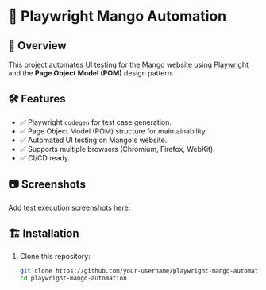 # 🚀 Playwright Mango Automation



## 📌 Overview
This project automates UI testing for the [Mango](https://shop.mango.com/) website using [Playwright](https://playwright.dev/) and the **Page Object Model (POM)** design pattern.

## 🛠 Features
- ✅ Playwright `codegen` for test case generation.
- ✅ Page Object Model (POM) structure for maintainability.
- ✅ Automated UI testing on Mango's website.
- ✅ Supports multiple browsers (Chromium, Firefox, WebKit).
- ✅ CI/CD ready.

## 📷 Screenshots
Add test execution screenshots here.

## 🏗️ Installation

1. Clone this repository:
   ```bash
   git clone https://github.com/your-username/playwright-mango-automation.git
   cd playwright-mango-automation
